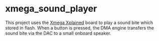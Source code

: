 # xmega_sound_player
This project uses the [Xmega Xplained](https://ww1.microchip.com/downloads/en/DeviceDoc/doc8370.pdf) board to play a sound bite which stored in flash. When a button is pressed, the DMA engine transfers the sound bite via the DAC to a small onboard speaker.
